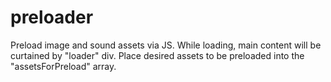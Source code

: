 # preloader

Preload image and sound assets via JS. While loading, main content will be curtained by "loader" div.
Place desired assets to be preloaded into the "assetsForPreload" array.
